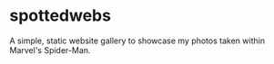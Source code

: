 # spottedwebs
A simple, static website gallery to showcase my photos taken within Marvel's Spider-Man.
